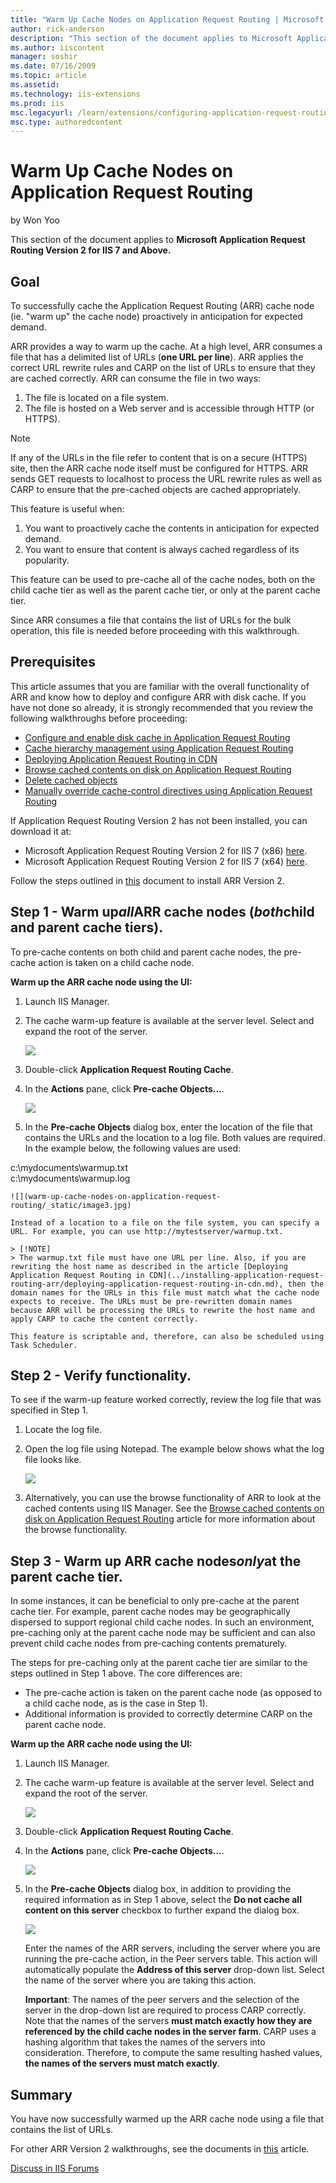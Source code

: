 ```yaml
---
title: "Warm Up Cache Nodes on Application Request Routing | Microsoft Docs"
author: rick-anderson
description: "This section of the document applies to Microsoft Application Request Routing Version 2 for IIS 7 and Above. Goal To successfully cache the Application Reque..."
ms.author: iiscontent
manager: soshir
ms.date: 07/16/2009
ms.topic: article
ms.assetid: 
ms.technology: iis-extensions
ms.prod: iis
msc.legacyurl: /learn/extensions/configuring-application-request-routing-arr/warm-up-cache-nodes-on-application-request-routing
msc.type: authoredcontent
---
```

Warm Up Cache Nodes on Application Request Routing
====================
by Won Yoo

This section of the document applies to **Microsoft Application Request Routing Version 2 for IIS 7 and Above.**

## Goal

To successfully cache the Application Request Routing (ARR) cache node (ie. "warm up" the cache node) proactively in anticipation for expected demand.

ARR provides a way to warm up the cache. At a high level, ARR consumes a file that has a delimited list of URLs (**one URL per line**). ARR applies the correct URL rewrite rules and CARP on the list of URLs to ensure that they are cached correctly. ARR can consume the file in two ways:

1. The file is located on a file system.
2. The file is hosted on a Web server and is accessible through HTTP (or HTTPS).

> [!NOTE]
> If any of the URLs in the file refer to content that is on a secure (HTTPS) site, then the ARR cache node itself must be configured for HTTPS. ARR sends GET requests to localhost to process the URL rewrite rules as well as CARP to ensure that the pre-cached objects are cached appropriately.

This feature is useful when:

1. You want to proactively cache the contents in anticipation for expected demand.
2. You want to ensure that content is always cached regardless of its popularity.

This feature can be used to pre-cache all of the cache nodes, both on the child cache tier as well as the parent cache tier, or only at the parent cache tier.

Since ARR consumes a file that contains the list of URLs for the bulk operation, this file is needed before proceeding with this walkthrough.

## Prerequisites

This article assumes that you are familiar with the overall functionality of ARR and know how to deploy and configure ARR with disk cache. If you have not done so already, it is strongly recommended that you review the following walkthroughs before proceeding:

- [Configure and enable disk cache in Application Request Routing](configure-and-enable-disk-cache-in-application-request-routing.md)
- [Cache hierarchy management using Application Request Routing](cache-hierarchy-management-using-application-request-routing.md)
- [Deploying Application Request Routing in CDN](../installing-application-request-routing-arr/deploying-application-request-routing-in-cdn.md)
- [Browse cached contents on disk on Application Request Routing](browse-cached-contents-on-disk-on-application-request-routing.md)
- [Delete cached objects](delete-cached-objects.md)
- [Manually override cache-control directives using Application Request Routing](manually-override-cache-control-directives-using-application-request-routing.md)

If Application Request Routing Version 2 has not been installed, you can download it at:

- Microsoft Application Request Routing Version 2 for IIS 7 (x86) [here](https://download.microsoft.com/download/4/D/F/4DFDA851-515F-474E-BA7A-5802B3C95101/ARRv2_setup_x86.EXE).
- Microsoft Application Request Routing Version 2 for IIS 7 (x64) [here](https://download.microsoft.com/download/3/4/1/3415F3F9-5698-44FE-A072-D4AF09728390/ARRv2_setup_x64.EXE).

Follow the steps outlined in [this](../installing-application-request-routing-arr/install-application-request-routing-version-2.md) document to install ARR Version 2.

## Step 1 - Warm up*all*ARR cache nodes (*both*child and parent cache tiers).

To pre-cache contents on both child and parent cache nodes, the pre-cache action is taken on a child cache node.

**Warm up the ARR cache node using the UI:** 

1. Launch IIS Manager.
2. The cache warm-up feature is available at the server level. Select and expand the root of the server.

    ![](warm-up-cache-nodes-on-application-request-routing/_static/image1.jpg)
3. Double-click **Application Request Routing Cache**.
4. In the **Actions** pane, click **Pre-cache Objects...**.

    ![](warm-up-cache-nodes-on-application-request-routing/_static/image2.jpg)
5. In the **Pre-cache Objects** dialog box, enter the location of the file that contains the URLs and the location to a log file. Both values are required. In the example below, the following values are used:  
  
 c:\mydocuments\warmup.txt  
 c:\mydocuments\warmup.log

    ![](warm-up-cache-nodes-on-application-request-routing/_static/image3.jpg)

    Instead of a location to a file on the file system, you can specify a URL. For example, you can use http://mytestserver/warmup.txt.

    > [!NOTE]
    > The warmup.txt file must have one URL per line. Also, if you are rewriting the host name as described in the article [Deploying Application Request Routing in CDN](../installing-application-request-routing-arr/deploying-application-request-routing-in-cdn.md), then the domain names for the URLs in this file must match what the cache node expects to receive. The URLs must be pre-rewritten domain names because ARR will be processing the URLs to rewrite the host name and apply CARP to cache the content correctly.

    This feature is scriptable and, therefore, can also be scheduled using Task Scheduler.

## Step 2 - Verify functionality.

To see if the warm-up feature worked correctly, review the log file that was specified in Step 1.

1. Locate the log file.
2. Open the log file using Notepad. The example below shows what the log file looks like.

    ![](warm-up-cache-nodes-on-application-request-routing/_static/image4.jpg)
3. Alternatively, you can use the browse functionality of ARR to look at the cached contents using IIS Manager. See the [Browse cached contents on disk on Application Request Routing](browse-cached-contents-on-disk-on-application-request-routing.md) article for more information about the browse functionality.

## Step 3 - Warm up ARR cache nodes*only*at the parent cache tier.

In some instances, it can be beneficial to only pre-cache at the parent cache tier. For example, parent cache nodes may be geographically dispersed to support regional child cache nodes. In such an environment, pre-caching only at the parent cache node may be sufficient and can also prevent child cache nodes from pre-caching contents prematurely.

The steps for pre-caching only at the parent cache tier are similar to the steps outlined in Step 1 above. The core differences are:

- The pre-cache action is taken on the parent cache node (as opposed to a child cache node, as is the case in Step 1).
- Additional information is provided to correctly determine CARP on the parent cache node.

**Warm up the ARR cache node using the UI:** 

1. Launch IIS Manager.
2. The cache warm-up feature is available at the server level. Select and expand the root of the server.

    ![](warm-up-cache-nodes-on-application-request-routing/_static/image5.jpg)
3. Double-click **Application Request Routing Cache**.
4. In the **Actions** pane, click **Pre-cache Objects...**.

    ![](warm-up-cache-nodes-on-application-request-routing/_static/image6.jpg)
5. In the **Pre-cache Objects** dialog box, in addition to providing the required information as in Step 1 above, select the **Do not cache all content on this server** checkbox to further expand the dialog box.  
  
    ![](warm-up-cache-nodes-on-application-request-routing/_static/image7.jpg)

    Enter the names of the ARR servers, including the server where you are running the pre-cache action, in the Peer servers table. This action will automatically populate the **Address of this server** drop-down list. Select the name of the server where you are taking this action.

    **Important**: The names of the peer servers and the selection of the server in the drop-down list are required to process CARP correctly. Note that the names of the servers **must match exactly how they are referenced by the child cache nodes in the server farm**. CARP uses a hashing algorithm that takes the names of the servers into consideration. Therefore, to compute the same resulting hashed values, **the names of the servers must match exactly**.

## Summary

You have now successfully warmed up the ARR cache node using a file that contains the list of URLs.

For other ARR Version 2 walkthroughs, see the documents in [this](../planning-for-arr/application-request-routing-version-2-overview.md) article.
  
  
[Discuss in IIS Forums](https://forums.iis.net/1154.aspx)